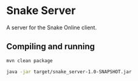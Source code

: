 # Snake Server

A server for the Snake Online client. 

## Compiling and running

```bash
mvn clean package
```
```bash
java -jar target/snake_server-1.0-SNAPSHOT.jar
```
